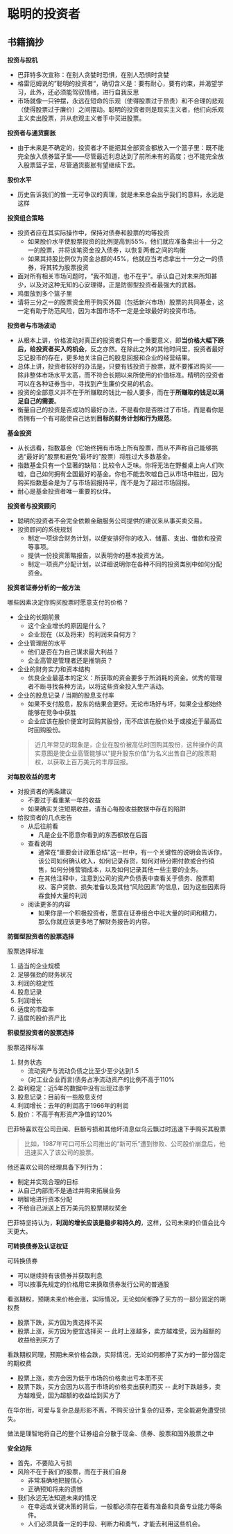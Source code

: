 # 聪明的投资者

## 书籍摘抄

**投资与投机**

- 巴菲特多次宣称：在别人贪婪时恐惧，在别人恐惧时贪婪
- 格雷厄姆说的”聪明的投资者“，确切含义是：要有耐心，要有约束，并渴望学习，此外，还必须能驾驭情绪，进行自我反思
- 市场就像一只钟摆，永远在短命的乐观（使得股票过于昂贵）和不合理的悲观（使得股票过于廉价）之间摆动。聪明的投资者则是现实主义者，他们向乐观主义卖出股票，并从悲观主义者手中买进股票。

**投资者与通货膨胀**

- 由于未来是不确定的，投资者才不能把其全部资金都放入一个篮子里：既不能完全放入债券篮子里——尽管最近利息达到了前所未有的高度；也不能完全放入股票篮子里，尽管通货膨胀有望继续下去。

**股价水平**

- 历史告诉我们的惟一无可争议的真理，就是未来总会出乎我们的意料，永远是这样

**投资组合策略**

- 投资者应在其实际操作中，保持对债券和股票的均等投资
    * 如果股价水平使股票投资的比例提高到55%，他们就应准备卖出十一分之一的股票，并将该笔资金投入债券，以恢复两者之间的均衡
    * 如果其持股比例仅为资金总额的45%，他就应当考虑拿出十一分之一的债券，将其转为股票投资
- 面对所有相关市场问题时，“我不知道，也不在乎”。承认自己对未来所知甚少，以及对这种无知的心安理得，正是防御型投资者最强大的武器。
- 鸡蛋放到多个篮子里
- 请将三分之一的股票资金用于购买外国（包括新兴市场）股票的共同基金，这一定有助于防范风险，因为本国市场不一定是全球最好的投资市场。

**投资者与市场波动**

- 从根本上讲，价格波动对真正的投资者只有一个重要意义，即**当价格大幅下跌后，给投资者买入的机会**，反之亦然。在除此之外的其他时间里，投资者最好忘记股市的存在，更多地关注自己的股息回报和企业的经营结果。
- 总体上讲，投资者较好的办法是，只要有钱投资于股票，就不要推迟购买——除非整体市场水平太高，而不符合长期以来所使用的价值标准。精明的投资者可以在各种证券当中，寻找到产生廉价交易的机会。
- 投资的全部意义并不在于所赚取的钱比一般人要多，而在于**所赚取的钱足以满足自己的需要**。
- 衡量自己的投资是否成功的最好办法，不是看你是否胜过了市场，而是看你是否拥有一个有可能使自己达到**目标的财务计划和行为规范**。

**基金投资**

- 从长远看，指数基金（它始终拥有市场上所有股票，而从不声称自己能够挑选“最好的”股票和避免“最坏的”股票）将胜过大多数基金。
- 指数基金只有一个显著的缺陷：比较令人乏味。你将无法在野餐桌上向人们吹嘘，自己如何拥有全国最好的基金。你也不能去吹嘘自己从市场中胜出，因为购买指数基金是为了与市场回报持平，而不是为了超过市场回报。
- 耐心是基金投资者唯一重要的伙伴。

**投资者与投资顾问**

- 聪明的投资者不会完全依赖金融服务公司提供的建议来从事买卖交易。
- 投资顾问的系统规划
    * 制定一项综合财务计划，以便安排好你的收入、储蓄、支出、借款和投资等事项。
    * 提供一份投资策略报告，以表明你的基本投资方法。
    * 制定一项资产分配计划，以详细说明你在各种不同的投资类别中如何分配资金。

**投资者证券分析的一般方法**

哪些因素决定你购买股票时愿意支付的价格？

- 企业的长期前景
    * 这个企业增长的原因是什么？
    * 企业现在（以及将来）的利润来自何方？
- 企业管理层的水平
    * 他们是否在为自己谋求最大利益？
    * 企业高管是管理者还是推销员？
- 企业的财务实力和资本结构
    * 优良企业最基本的定义：所获取的资金要多于所消耗的资金。优秀的管理者不断寻找各种方法，以将这些资金投入生产活动。
- 企业的股息记录 / 当期的股息支付率
    * 如果不支付股息，股东的结果会更好。无论市场好与坏，如果企业都始终能够在竞争中获胜
    * 企业应该在股价便宜时回购其股份，而不应该在股价处于或接近于最高位时回购股份。
    > 近几年常见的现象是，企业在股价被高估时回购其股份，这种操作的真实意图是使企业高管能够以“提升股东价值”为名义出售自己的股票期权，以获取上百万美元的丰厚回报。

**对每股收益的思考**

- 对投资者的两条建议
    - 不要过于看重某一年的收益
    - 如果确实关注短期收益，请当心每股收益数据中存在的陷阱
- 给投资者的几点忠告
    * 从后往前看
        * 凡是企业不愿意你看到的东西都放在后面
    * 查看说明
        * 通常在“重要会计政策总结”这一栏中，有一个关键性的说明会告诉你，该公司如何确认收入，如何记录存货，如何对待分期付款或合约销售，如何分摊营销成本，以及如何记录其他一些主要的业务。
        * 在其他注释中，注意到公司的资产负债表中查看关于债务、股票期权、客户贷款、损失准备以及其他“风险因素”的信息，因为这些因素将吞食掉大量的利润
    * 阅读更多的内容
        * 如果你是一个积极投资者，愿意在证券组合中花大量的时间和精力，那么你就应该更多地了解财务报告的内容。

**防御型投资者的股票选择**

股票选择标准

1. 适当的企业规模
2. 足够强劲的财务状况
3. 利润的稳定性
4. 股息记录
5. 利润增长
6. 适度的市盈率
7. 适度的股价资产比

**积极型投资者的股票选择**

股票选择标准

1. 财务状态
    * 流动资产与流动负债之比至少至少达到1.5
    * (对工业企业而言)债务占净流动资产的比例不高于110%
2. 盈利稳定：近5年的数据中没有出现过赤字
3. 股息记录：目前有一些股息支付
4. 利润增长：去年的利润高于1966年的利润
5. 股价：不高于有形资产净值的120%

巴菲特喜欢在公司丑闻、巨额亏损和其他坏消息似乌云飘过时迅速下手购买其股票

> 比如，1987年可口可乐公司推出的“新可乐”遭到惨败、公司股价崩盘后，他迅速买入了该公司的股票。

他还喜欢公司的经理具备下列行为：

- 制定并实现合理的目标
- 从自己内部而不是通过并购来拓展业务
- 明智地进行资本分配
- 不给自己派送上百万美元的股票期权奖金

巴菲特坚持认为，**利润的增长应该是稳步和持久的**，这样，公司未来的价值会比今天更大。

**可转换债券及认证权证**

可转换债券

- 可以继续持有该债券并获取利息
- 可以按事先规定的价格用它来换取债券发行公司的普通股

看涨期权，预期未来价格会涨，实际情况，无论如何都挣了买方的一部分固定的期权费

- 股票下跌，买方因为贵选择不买
- 股票上涨，买方因为便宜选择买 -- 此时上涨越多，卖方越难受，因为超额的收益给到买方了

看跌期权同理，预期未来价格会跌，实际情况，无论如何都挣了买方的一部分固定的期权费

- 股票上涨，卖方会因为低于市场的价格卖出亏本而不买
- 股票下跌，买方会因为以高于市场的价格卖出获利而买 -- 此时下跌越多，卖方越难受，因为超额的收益给到买方了

在华尔街，可爱与复杂总是形影不离，不购买设计复杂的证券，完全能避免遭受损失。

做法是理智地将自己的整个证券组合分散于现金、债券、股票和国外股票之中

**安全边际**

- 首先，不要陷入亏损
- 风险不在于我们的股票，而在于我们自身
    * 非常准确地把握信心
    * 正确预知将来的遗憾
- 我们永远无法知道未来的情况
    * 在幸运或关键决策的背后，一般都必须存在着有准备和具备专业能力等条件。
    * 人们必须具备一定的手段、判断力和勇气，才能去利用这些机会。

